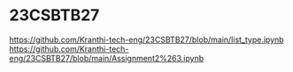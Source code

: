 # 23CSBTB27
https://github.com/Kranthi-tech-eng/23CSBTB27/blob/main/list_type.ipynb
https://github.com/Kranthi-tech-eng/23CSBTB27/blob/main/Assignment2%263.ipynb
